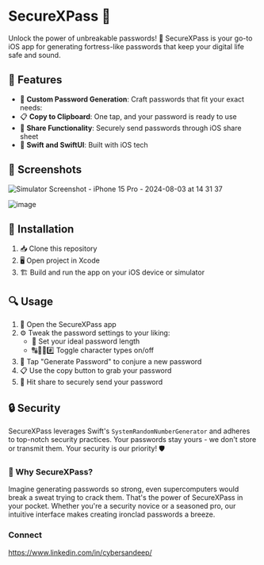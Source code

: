 # SecureXPass 🔐

Unlock the power of unbreakable passwords! 🚀 SecureXPass is your go-to iOS app for generating fortress-like passwords that keep your digital life safe and sound.

## 🌟 Features

- 🎨 **Custom Password Generation**: Craft passwords that fit your exact needs:
- 📋 **Copy to Clipboard**: One tap, and your password is ready to use
- 🔗 **Share Functionality**: Securely send passwords through iOS share sheet
- 🍎 **Swift and SwiftUI**: Built with iOS tech

## 📸 Screenshots

![Simulator Screenshot - iPhone 15 Pro - 2024-08-03 at 14 31 37](https://github.com/user-attachments/assets/dbd0cd0b-a905-4150-8827-502c0e6390d0)

![image](https://github.com/user-attachments/assets/c269d65b-6ebc-4629-a844-c328a513b28b)

## 🚀 Installation

1. 📥 Clone this repository
2. 🖥 Open project in Xcode
3. 🏗 Build and run the app on your iOS device or simulator

## 🔍 Usage

1. 📲 Open the SecureXPass app
2. ⚙️ Tweak the password settings to your liking:
   - 📏 Set your ideal password length
   - 🔠🔡🔢#️⃣ Toggle character types on/off
3. 🔄 Tap "Generate Password" to conjure a new password
4. 📋 Use the copy button to grab your password
5. 🔗 Hit share to securely send your password

## 🔒 Security

SecureXPass leverages Swift's `SystemRandomNumberGenerator` and adheres to top-notch security practices. Your passwords stay yours - we don't store or transmit them. Your security is our priority! 🛡️

### 🔐 Why SecureXPass?

Imagine generating passwords so strong, even supercomputers would break a sweat trying to crack them. That's the power of SecureXPass in your pocket. Whether you're a security novice or a seasoned pro, our intuitive interface makes creating ironclad passwords a breeze.

### Connect

https://www.linkedin.com/in/cybersandeep/

